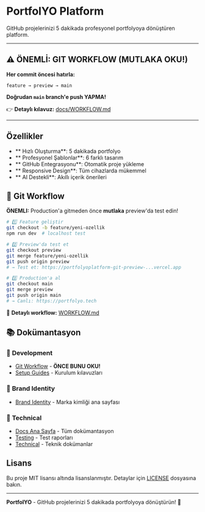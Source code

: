 # PortfolYO Platform

GitHub projelerinizi 5 dakikada profesyonel portfolyoya dönüştüren platform.

---

## ⚠️ ÖNEMLİ: GIT WORKFLOW (MUTLAKA OKU!)

**Her commit öncesi hatırla:**

```
feature → preview → main
```

**Doğrudan `main` branch'e push YAPMA!**

👉 **Detaylı kılavuz:** [docs/WORKFLOW.md](./docs/WORKFLOW.md)

---

## Özellikler

- ** Hızlı Oluşturma**: 5 dakikada portfolyo
- ** Profesyonel Şablonlar**: 6 farklı tasarım
- ** GitHub Entegrasyonu**: Otomatik proje yükleme
- ** Responsive Design**: Tüm cihazlarda mükemmel
- ** AI Destekli**: Akıllı içerik önerileri

## 🔄 Git Workflow

**ÖNEMLI:** Production'a gitmeden önce **mutlaka** preview'da test edin!

```bash
# 1️⃣ Feature geliştir
git checkout -b feature/yeni-ozellik
npm run dev  # localhost test

# 2️⃣ Preview'da test et
git checkout preview
git merge feature/yeni-ozellik
git push origin preview
# → Test et: https://portfolyoplatform-git-preview-...vercel.app

# 3️⃣ Production'a al
git checkout main
git merge preview
git push origin main
# → Canlı: https://portfolyo.tech
```

📖 **Detaylı workflow:** [WORKFLOW.md](./docs/WORKFLOW.md)

## 📚 Dokümantasyon

### 🔄 **Development**

- [Git Workflow](./docs/WORKFLOW.md) - **ÖNCE BUNU OKU!**
- [Setup Guides](./docs/setup/) - Kurulum kılavuzları

### 🎨 **Brand Identity**

- [Brand Identity](./docs/brand-identity/README.md) - Marka kimliği ana sayfası

### 🔧 **Technical**

- [Docs Ana Sayfa](./docs/README.md) - Tüm dokümantasyon
- [Testing](./docs/testing/) - Test raporları
- [Technical](./docs/technical/) - Teknik dokümanlar

## Lisans

Bu proje MIT lisansı altında lisanslanmıştır. Detaylar için [LICENSE](LICENSE) dosyasına bakın.

---

**PortfolYO** - GitHub projelerinizi 5 dakikada portfolyoya dönüştürün! 🚀
